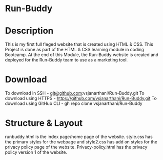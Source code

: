 # Run-Buddy
# Description
This is my first full fleged website that is created using HTML & CSS. This Project is done as part of the HTML & CSS learning module in coding Bootcamp. At the end of this Module, the Run-Buddy website is created and deployed for the Run-Buddy team to use as a marketing tool. 
# Download
To download in SSH - git@github.com:vsjanarthani/Run-Buddy.git
To download using HTTPS - https://github.com/vsjanarthani/Run-Buddy.git
To download using GitHub CLI - gh repo clone vsjanarthani/Run-Buddy
# Structure & Layout
runbuddy.html is the index page/home page of the website. style.css has the primary styles for the webpage and style2.css has add on styles for the privacy policy page of the website. Privacy-policy.html has the privacy policy version 1 of the website.